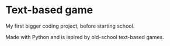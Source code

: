# Text-based game

My first bigger coding project, before starting school.

Made with Python and is ispired by old-school text-based games.
